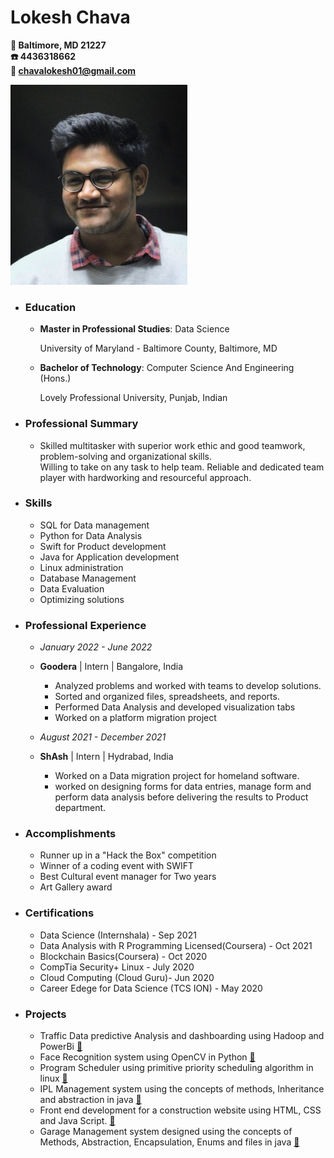 # Lokesh Chava
**📍 Baltimore, MD 21227**  
**☎️  4436318662**  
**📧 chavalokesh01@gmail.com**

![Profile_image](Headshot.jpg)
 * ### Education 
   * **Master in Professional Studies**: Data Science
     
     University of Maryland - Baltimore County, Baltimore, MD
   * **Bachelor of Technology**: Computer Science And Engineering (Hons.)
     
     Lovely Professional University, Punjab, Indian
 * ### Professional Summary
   * Skilled multitasker with superior work ethic and good teamwork, problem-solving and organizational skills.  
     Willing to take on any task to help team. Reliable and dedicated team player with hardworking and resourceful approach.
 * ### Skills
   * SQL for Data management
   * Python for Data Analysis
   * Swift for Product development
   * Java for Application development
   * Linux administration
   * Database Management
   * Data Evaluation
   * Optimizing solutions
* ### Professional Experience
  * *January 2022 - June 2022*
  * **Goodera** | Intern | Bangalore, India
    * Analyzed problems and worked with teams to develop solutions.
    * Sorted and organized files, spreadsheets, and reports.
    * Performed Data Analysis and developed visualization tabs
    * Worked on a platform migration project

  * *August 2021 - December 2021*
  * **ShAsh** | Intern | Hydrabad, India
    * Worked on a Data migration project for homeland software.
    * worked on designing forms for data entries, manage form and perform data analysis before delivering the results to Product department.
 
* ### Accomplishments
  * Runner up in a "Hack the Box" competition
  * Winner of a coding event with SWIFT
  * Best Cultural event manager for Two years
  * Art Gallery award
* ### Certifications
  * Data Science (Internshala) - Sep 2021
  * Data Analysis with R Programming Licensed(Coursera) - Oct 2021
  * Blockchain Basics(Coursera) - Oct 2020
  * CompTia Security+ Linux - July 2020
  * Cloud Computing (Cloud Guru)- Jun 2020
  * Career Edege for Data Science (TCS ION) - May 2020
* ### Projects
  *  Traffic Data predictive Analysis and dashboarding using Hadoop and PowerBi [🔗](https://github.com/lokeshchava/DATA603_Final_project)
  *  Face Recognition system using OpenCV in Python [🔗](https://github.com/lokeshchava/Face-Recognition-Using-AI-1)
  *  Program Scheduler using primitive priority scheduling algorithm in linux [🔗](https://github.com/lokeshchava/prority-scheduling)
  *  IPL Management system using the concepts of methods, Inheritance and abstraction in java [🔗](https://github.com/lokeshchava/garage-management-system-in-java)
  *  Front end development for a construction website using HTML, CSS and Java Script. [🔗](https://github.com/lokeshchava/HTML-project)
  *  Garage Management system designed using the concepts of Methods, Abstraction, Encapsulation, Enums and files in java [🔗](https://github.com/lokeshchava/garage-management-system-in-java)
